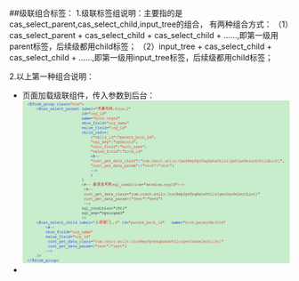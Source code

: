 ##级联组合标签：
1.级联标签组说明：主要指的是cas_select_parent,cas_select_child,input_tree的组合，
有两种组合方式：
（1）cas_select_parent + cas_select_child + cas_select_child + ......,即第一级用parent标签，后续级都用child标签；
（2）input_tree + cas_select_child + cas_select_child + ......,即第一级用input_tree标签，后续级都用child标签；

2.以上第一种组合说明：
* 页面加载级联组件，传入参数到后台：
![](/assets/cas_1.png)
* 